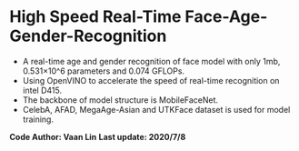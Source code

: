 # High Speed Real-Time Face-Age-Gender-Recognition
+ A real-time age and gender recognition of face model with only 1mb, 0.531×10^6 parameters and 0.074 GFLOPs.
+ Using OpenVINO to accelerate the speed of real-time recognition on intel D415.
+ The backbone of model structure is MobileFaceNet.
+ CelebA, AFAD, MegaAge-Asian and UTKFace dataset is used for model training.

**Code Author: Vaan Lin**
**Last update: 2020/7/8**

